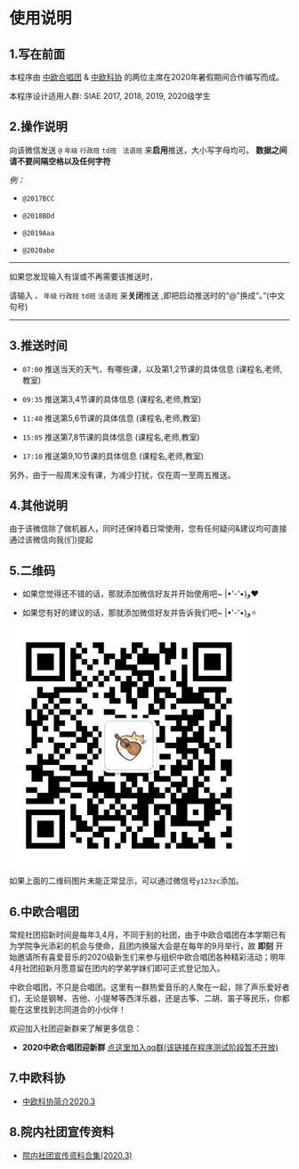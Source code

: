 # 使用说明 

## 1.写在前面

本程序由 [中欧合唱团](https://github.com/laorange/wechat_robot#6中欧合唱团) & [中欧科协](https://github.com/laorange/wechat_robot#7中欧科协) 的两位主席在2020年暑假期间合作编写而成。

本程序设计适用人群: SIAE 2017, 2018, 2019, 2020级学生

## 2.操作说明

向该微信发送  ``@`` ``年级`` ``行政班``  ``td班`` `` 法语班``  来**启用**推送，大小写字母均可。 **数据之间请不要间隔空格以及任何字符**

*例：*

+ ``@2017BCC``

+ ``@2018BDd``

+ ``@2019Aaa``

+ ``@2020abe``

----

如果您发现输入有误或不再需要该推送时，

请输入  ``。`` ``年级`` ``行政班`` ``td班`` ``法语班``  来**关闭**推送 ,即把启动推送时的“@”换成“。”(中文句号)

----

## 3.推送时间

+ ``07:00`` 推送当天的天气、有哪些课，以及第1,2节课的具体信息 (课程名,老师,教室)

+ ``09:35`` 推送第3,4节课的具体信息 (课程名,老师,教室)

+ ``11:40`` 推送第5,6节课的具体信息 (课程名,老师,教室)

+ ``15:05`` 推送第7,8节课的具体信息 (课程名,老师,教室)

+ ``17:10`` 推送第9,10节课的具体信息 (课程名,老师,教室)

另外，由于一般周末没有课，为减少打扰，仅在周一至周五推送。

## 4.其他说明

由于该微信除了做机器人，同时还保持着日常使用，您有任何疑问&建议均可直接通过该微信向我(们)提起

## 5.二维码

+ 如果您觉得还不错的话，那就添加微信好友并开始使用吧~   ‎|•'-'•)و❤

+ 如果您有好的建议的话，那就添加微信好友并告诉我们吧~   ‎|•'-'•)و✧

![二维码](https://github.com/laorange/wechat_robot/raw/master/util/qrcode_laorange.png)

如果上面的二维码图片未能正常显示，可以通过微信号``y123zc``添加。


## 6.中欧合唱团

常规社团招新时间是每年3,4月，不同于别的社团，由于中欧合唱团在本学期已有为学院争光添彩的机会与使命，且团内换届大会是在每年的9月举行，故 **即刻** 开始邀请所有喜爱音乐的2020级新生们来参与组织中欧合唱团各种精彩活动；明年4月社团招新月愿意留在团内的学弟学妹们即可正式登记加入。

中欧合唱团，不只是合唱团。这里有一群热爱音乐的人聚在一起，除了声乐爱好者们，无论是钢琴、吉他、小提琴等西洋乐器，还是古筝、二胡、笛子等民乐，你都能在这里找到志同道合的小伙伴！

欢迎加入社团迎新群来了解更多信息： 

+ **2020中欧合唱团迎新群** [点这里加入qq群(该链接在程序测试阶段暂不开放)](https://github.com/laorange/wechat_robot#6中欧合唱团)

## 7.中欧科协

+ [中欧科协简介2020.3](https://mp.weixin.qq.com/s?__biz=MzI5OTI2NzMyNg==&mid=2247487250&idx=4&sn=543f29b5f55cafa1242bf4af6118206c&chksm=ec986a83dbefe3951caec31c65f77c664d8a4cbae0676f3d115f2e30ae6dd3660389f285e7cf&mpshare=1&scene=1&srcid=0817UesipdadVHjYitqCJoHH&sharer_sharetime=1597660252329&sharer_shareid=437640bc163aeb961c4264f63d00e9e7&key=bd8ad81032fdfaf23e81b61b3e5e2e93340b8fa59fd9c6afb9409200576491ff8311905fe2a19070de6032c46c97186ef96b51d9244fd8ff35129ac1128f664e8f68dab6c0ad5832ff019e497d643acf46ebfe2e0a7a7e78b5c6ae1c5ea2c7a4eb3d010fd0cd9fac9e60d27860666c6c92eb4b618808ca5537b58a4d534e15b7&ascene=1&uin=MjI3NDM4MDYzMg%3D%3D&devicetype=Windows+Server+2016&version=62080085&lang=zh_CN&exportkey=A7lDFBq65%2BisMAE98G8pAbY%3D&pass_ticket=tApxNb2%2F1KYzvr9GyvKRaNP6cacnrXxHkDF9MdU0v9a00H4qeeErj47eiljmFeMy)

## 8.院内社团宣传资料 

+ [院内社团宣传资料合集(2020.3)](https://mp.weixin.qq.com/s/_A9FSgGg2OqxjwFcK_h2vw)